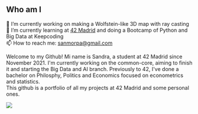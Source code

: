<body>
  <h2>Who am I</h2>
  <div>
    <p>
      🔭 I’m currently working on making a Wolfstein-like 3D map with ray casting<br/>
      🌱 I’m currently learning at <a href="https://www.42madrid.com"/>42 Madrid</a> and doing a Bootcamp of Python and Big Data at Keepcoding<br/>
  📫 How to reach me: <a href="mailto:sanmorpa@gmail.com">sanmorpa@gmail.com</a>
    </p>
    <p text_align="justify">
      Welcome to my Github! Mi name is Sandra, a student at 42 Madrid since November 2021. I'm currently working on the common-core, aiming to finish it and starting the Big Data and AI branch. Previously to 42, I've done a bachelor on Philosphy, Politics and Economics focused on econometrics and statistics.<br/>
      This github is a portfolio of all my projects at 42 Madrid and some personal ones.</p>
<!--    <a href="https://github.com/JaeSeoKim/badge42" target="_blank">
      <img align="center" src="https://badge42.herokuapp.com/api/stats/samoreno?privacyName=true"/>
    </a>
  </div> -->
  <div>
      <img align="center" src="https://github-readme-stats.vercel.app/api/top-langs/?username=sanmorpa&theme=vue-dark&hide_border=true&layout=compact"/>
    </a>
  </div>
</body>
